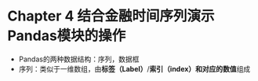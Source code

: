 # Chapter 4 结合金融时间序列演示Pandas模块的操作

* Pandas的两种数据结构：序列，数据框
* 序列：类似于一维数组，由**标签（Label）**/**索引（index）**和对应的**数值**组成
